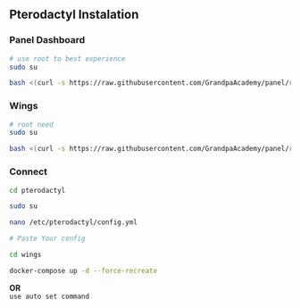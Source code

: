 ## Pterodactyl Instalation

### Panel Dashboard
```bash
# use root to best experience
sudo su

bash <(curl -s https://raw.githubusercontent.com/GrandpaAcademy/panel/refs/heads/main/panel.sh)
```

### Wings

```bash
# root need 
sudo su

bash <(curl -s https://raw.githubusercontent.com/GrandpaAcademy/panel/refs/heads/main/wings.sh)
```

### Connect 

```bash
cd pterodactyl

sudo su

nano /etc/pterodactyl/config.yml

# Paste Your config

cd wings

docker-compose up -d --force-recreate

```
<b>OR</b> <br>
``use auto set command ``
